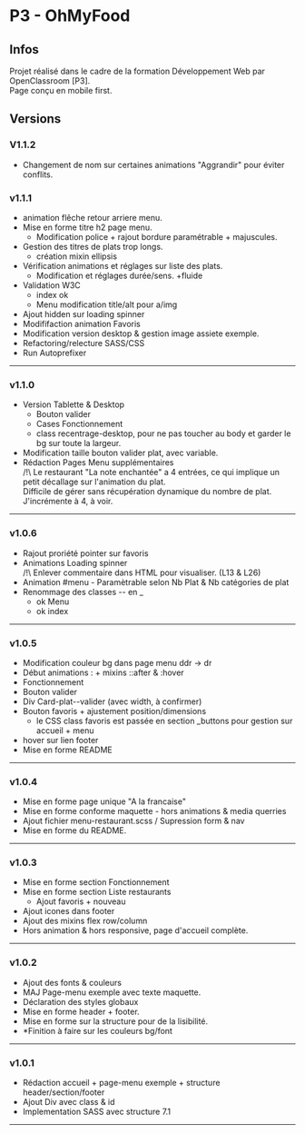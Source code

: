  # P3 - OhMyFood
## Infos  
Projet réalisé dans le cadre de la formation Développement Web par OpenClassroom [P3].  
Page conçu en mobile first.  

## Versions 

### V1.1.2 

* Changement de nom sur certaines animations "Aggrandir" pour éviter conflits.  

### v1.1.1

* animation flêche retour arriere menu.  
* Mise en forme titre h2 page menu.  
    - Modification police + rajout bordure paramétrable + majuscules.  
* Gestion des titres de plats trop longs.  
    - création mixin ellipsis
* Vérification animations et réglages sur liste des plats.  
    - Modification et réglages durée/sens. +fluide  
* Validation W3C  
    - index ok  
    - Menu modification title/alt pour a/img  
* Ajout hidden sur loading spinner  
* Modififaction animation Favoris  
* Modification version desktop & gestion image assiete exemple.  
* Refactoring/relecture SASS/CSS  
* Run Autoprefixer  

*** 

### v1.1.0

* Version Tablette & Desktop  
    - Bouton valider  
    - Cases Fonctionnement  
    - class recentrage-desktop, pour ne pas toucher au body et garder le bg sur toute la largeur.    
* Modification taille bouton valider plat, avec variable.  
* Rédaction Pages Menu supplémentaires  
    /!\ Le restaurant "La note enchantée" a 4 entrées, ce qui implique un petit décallage sur l'animation du plat.   
    Difficile de gérer sans récupération dynamique du nombre de plat. J'incrémente à 4, à voir.  

***

### v1.0.6

* Rajout proriété pointer sur favoris  
* Animations Loading spinner  
/!\ Enlever commentaire dans HTML pour visualiser.  (L13 & L26)
* Animation #menu  - Paramètrable selon Nb Plat & Nb catégories de plat  
* Renommage des classes -- en _  
    - ok Menu  
    - ok index  

***

### v1.0.5

* Modification couleur bg dans page menu ddr -> dr  
* Début animations : + mixins ::after & :hover  
* Fonctionnement  
* Bouton valider  
* Div Card-plat--valider (avec width, à confirmer)  
* Bouton favoris + ajustement position/dimensions  
    - le CSS class favoris est passée en section _buttons pour gestion sur accueil + menu  
* hover sur lien footer  
* Mise en forme README  

***

### v1.0.4

* Mise en forme page unique "A la francaise"  
* Mise en forme conforme maquette - hors animations & media querries   
* Ajout fichier menu-restaurant.scss / Supression form & nav  
* Mise en forme du README.  

***

### v1.0.3

* Mise en forme section Fonctionnement  
* Mise en forme section Liste restaurants  
    - Ajout favoris + nouveau  
* Ajout icones dans footer  
* Ajout des mixins flex row/column  
* Hors animation & hors responsive, page d'accueil complète.  

***

### v1.0.2

* Ajout des fonts & couleurs  
* MAJ Page-menu exemple avec texte maquette.  
* Déclaration des styles globaux  
* Mise en forme header + footer.  
* Mise en forme sur la structure pour de la lisibilité.  
* *Finition à faire sur les couleurs bg/font  

***

### v1.0.1

* Rédaction accueil + page-menu exemple + structure header/section/footer  
* Ajout Div avec class & id  
* Implementation SASS avec structure 7.1  

***